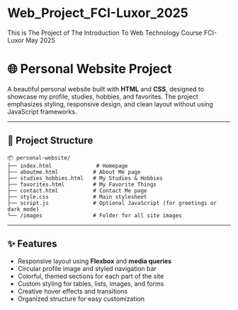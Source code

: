 # Web_Project_FCI-Luxor_2025
This is The Project of The Introduction To Web Technology Course FCI-Luxor May 2025

# 🌐 Personal Website Project

A beautiful personal website built with **HTML** and **CSS**, designed to showcase my profile, studies, hobbies, and favorites. The project emphasizes styling, responsive design, and clean layout without using JavaScript frameworks.

---

## 📁 Project Structure

```
📦 personal-website/
├── index.html              # Homepage
├── aboutme.html           # About Me page
├── studies_hobbies.html   # My Studies & Hobbies
├── favorites.html         # My Favorite Things
├── contact.html           # Contact Me page
├── style.css              # Main stylesheet
├── script.js              # Optional JavaScript (for greetings or dark mode)
└── /images                # Folder for all site images
```

---

## ✨ Features

- Responsive layout using **Flexbox** and **media queries**
- Circular profile image and styled navigation bar
- Colorful, themed sections for each part of the site
- Custom styling for tables, lists, images, and forms
- Creative hover effects and transitions
- Organized structure for easy customization

